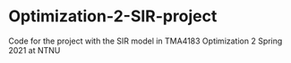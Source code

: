 # Optimization-2-SIR-project
Code for the project with the SIR model in TMA4183 Optimization 2 Spring 2021 at NTNU
